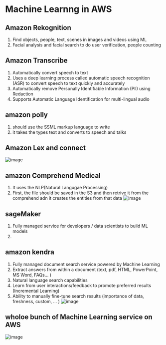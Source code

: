 # Machine Learnng in AWS

## Amazon Rekognition
1. Find objects, people, text, scenes in images and videos using ML 
2. Facial analysis and facial search to do user verification, people counting

## Amazon Transcribe
1. Automatically convert speech to text 
2. Uses a deep learning process called automatic speech recognition (ASR) to convert speech to text quickly and accurately 
3. Automatically remove Personally Identifiable Information (Pll) using Redaction 
4. Supports Automatic Language Identification for multi-lingual audio

## amazon polly
1. should use the SSML markup language to write
2. it takes the types text and converts to speech and talks

## Amazon Lex and connect
![image](https://github.com/bhargavsp/aws_solution-architect/assets/45779321/1469d558-31ae-4704-8ebf-1708d31795b8)

## amazon Comprehend Medical 
1. It uses the NLP(Natural Langugae Processing)
2. First, the file should be saved in the S3 and then retrive it from the comprehend adn it creates the entities from that data
![image](https://github.com/bhargavsp/aws_solution-architect/assets/45779321/4594eb50-e70c-45d5-9991-c4e17d6e041a)

## sageMaker
1. Fully managed service for developers / data scientists to build ML models
2. 

## amazon kendra
1. Fully managed document search service powered by Machine Learning
2. Extract answers from within a document (text, pdf, HTML, PowerPoint, MS Word, FAQs... )
3. Natural language search capabilities
4. Learn from user interactions/feedback to promote preferred results (Incremental Learning)
5. Ability to manually fine-tune search results (importance of data, freshness, custom, ... )
![image](https://github.com/bhargavsp/aws_solution-architect/assets/45779321/ec0faf42-7106-4f20-8ff1-1ef0a67d2779)

## wholoe bunch of Machine Learning service on AWS
![image](https://github.com/bhargavsp/aws_solution-architect/assets/45779321/a81d2fcb-73d4-4a0b-a47f-972985440d00)

